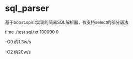 sql_parser
==========

基于boost.spirit实现的简易SQL解析器，仅支持select的部分语法

time ./test sql.txt 100000 0

-O0 约1.3w/s

-O2 约20w/s
